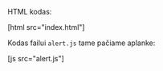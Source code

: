 HTML kodas:

[html src="index.html"]

Kodas failui `alert.js` tame pačiame aplanke:

[js src="alert.js"]

